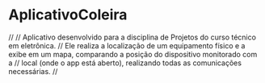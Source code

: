 # AplicativoColeira
//
// Aplicativo desenvolvido para a disciplina de Projetos do curso técnico em eletrônica.
// Ele realiza a localização de um equipamento físico e a exibe em um mapa, comparando a posição do dispositivo monitorado com a  // local (onde o app está aberto), realizando todas as comunicações necessárias.
//
